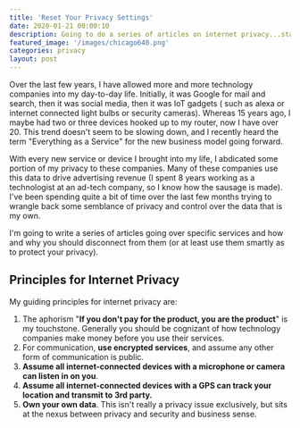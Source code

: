 ```yaml
---
title: 'Reset Your Privacy Settings'
date: 2020-01-21 00:00:10
description: Going to do a series of articles on internet privacy...starting here 
featured_image: '/images/chicago640.png' 
categories: privacy
layout: post
---
```


Over the last few years, I have allowed more and more technology companies into my day-to-day life.
Initially, it was Google for mail and search, then it was social media, then it was IoT gadgets (
such as alexa or internet connected light bulbs or security cameras). Whereas 15 years ago, I maybe
had two or three devices hooked up to my router, now I have over 20. This trend doesn't seem to be
slowing down, and I recently heard the term "Everything as a Service" for the new business model
going forward.

With every new service or device I brought into my life, I abdicated some portion of my privacy to
these companies. Many of these companies use this data to drive advertising revenue (I spent 8 years
working as a technologist at an ad-tech company, so I know how the sausage is made). I've been
spending quite a bit of time over the last few months trying to wrangle back some semblance of
privacy and control over the data that is my own.

I'm going to write a series of articles going over specific services and how and why you should
disconnect from them (or at least use them smartly as to protect your privacy).

## Principles for Internet Privacy

My guiding principles for internet privacy are:

1. The aphorism "**If you don't pay for the product, you are the product**" is my touchstone. Generally
   you should be cognizant of how technology companies make money before you use their services.
2. For communication, **use encrypted services**, and assume any other form of communication is public.
3. **Assume all internet-connected devices with a microphone or camera can listen in on you**.
4. **Assume all internet-connected devices with a GPS can track your location and transmit to 3rd
   party.**
5. **Own your own data**. This isn't really a privacy issue exclusively, but sits at the nexus between
   privacy and security and business sense.

